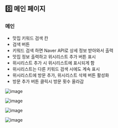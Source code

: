 ## 0️⃣ 메인 페이지

### 메인

- 맛집 키워드 검색 칸
- 검색 버튼
- 키워드 검색 하면 Naver API로 상세 정보 받아와서 출력
- 맛집 정보 출력하고 위시리스트 추가 버튼 표시
- 위시리스트 추가 시 위시리스트에 표시되게 함
- 위시리스트는 다른 키워드 검색 시에도 계속 표시
- 위시리스트에 방문 추가, 위시리스트 삭제 버튼 활성화
- 방문 추가 버튼 클릭시 방문 횟수 올라감

![image](https://user-images.githubusercontent.com/62919440/162342977-dce23f93-605c-40e0-8439-41149b94f5c1.png)

![image](https://user-images.githubusercontent.com/62919440/162342999-596c5036-6333-4e10-bdef-a16b952f2be7.png)

![image](https://user-images.githubusercontent.com/62919440/162343102-7a4683ef-cd15-4e08-87ac-36c71970a8b3.png)

![image](https://user-images.githubusercontent.com/62919440/162343217-50e216cd-64e2-4b2e-9ff7-a84a50269ddd.png)

<br>
